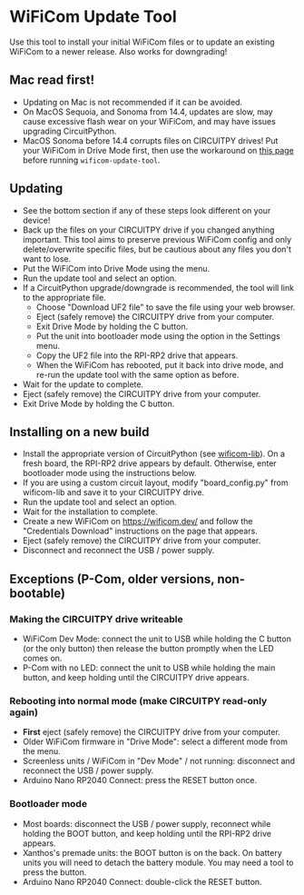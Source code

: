 # WiFiCom Update Tool

Use this tool to install your initial WiFiCom files or to update an existing WiFiCom to a newer release.  Also works for downgrading!

## Mac read first!
- Updating on Mac is not recommended if it can be avoided.
- On MacOS Sequoia, and Sonoma from 14.4, updates are slow, may cause excessive flash wear on your WiFiCom, and may have issues upgrading CircuitPython.
- MacOS Sonoma before 14.4 corrupts files on CIRCUITPY drives! Put your WiFiCom in Drive Mode first, then use the workaround on [this page](https://learn.adafruit.com/welcome-to-circuitpython/troubleshooting) before running `wificom-update-tool`.

## Updating
- See the bottom section if any of these steps look different on your device!
- Back up the files on your CIRCUITPY drive if you changed anything important. This tool aims to preserve previous WiFiCom config and only delete/overwrite specific files, but be cautious about any files you don't want to lose.
- Put the WiFiCom into Drive Mode using the menu.
- Run the update tool and select an option.
- If a CircuitPython upgrade/downgrade is recommended, the tool will link to the appropriate file.
  - Choose "Download UF2 file" to save the file using your web browser.
  - Eject (safely remove) the CIRCUITPY drive from your computer.
  - Exit Drive Mode by holding the C button.
  - Put the unit into bootloader mode using the option in the Settings menu.
  - Copy the UF2 file into the RPI-RP2 drive that appears.
  - When the WiFiCom has rebooted, put it back into drive mode, and re-run the update tool with the same option as before.
- Wait for the update to complete.
- Eject (safely remove) the CIRCUITPY drive from your computer.
- Exit Drive Mode by holding the C button.

## Installing on a new build
- Install the appropriate version of CircuitPython (see [wificom-lib](https://github.com/mechawrench/wificom-lib)). On a fresh board, the RPI-RP2 drive appears by default. Otherwise, enter bootloader mode using the instructions below.
- If you are using a custom circuit layout, modify "board_config.py" from wificom-lib and save it to your CIRCUITPY drive.
- Run the update tool and select an option.
- Wait for the installation to complete.
- Create a new WiFiCom on https://wificom.dev/ and follow the "Credentials Download" instructions on the page that appears.
- Eject (safely remove) the CIRCUITPY drive from your computer.
- Disconnect and reconnect the USB / power supply.

## Exceptions (P-Com, older versions, non-bootable)
### Making the CIRCUITPY drive writeable
- WiFiCom Dev Mode: connect the unit to USB while holding the C button (or the only button) then release the button promptly when the LED comes on.
- P-Com with no LED: connect the unit to USB while holding the main button, and keep holding until the CIRCUITPY drive appears.
### Rebooting into normal mode (make CIRCUITPY read-only again)
- **First** eject (safely remove) the CIRCUITPY drive from your computer.
- Older WiFiCom firmware in "Drive Mode": select a different mode from the menu.
- Screenless units / WiFiCom in "Dev Mode" / not running: disconnect and reconnect the USB / power supply.
- Arduino Nano RP2040 Connect: press the RESET button once.
### Bootloader mode
- Most boards: disconnect the USB / power supply, reconnect while holding the BOOT button, and keep holding until the RPI-RP2 drive appears.
- Xanthos's premade units: the BOOT button is on the back. On battery units you will need to detach the battery module. You may need a tool to press the button.
- Arduino Nano RP2040 Connect: double-click the RESET button.
